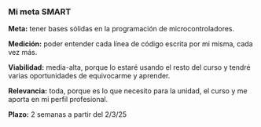 ### Mi meta SMART
**Meta:** tener bases sólidas en la programación de microcontroladores.

**Medición:** poder entender cada línea de código escrita por mi misma, cada vez más. 

**Viabilidad:** media-alta, porque lo estaré usando el resto del curso y tendré varias oportunidades de equivocarme y aprender.

**Relevancia:** toda, porque es lo que necesito para la unidad, el curso y me aporta en mi perfil profesional.

**Plazo:** 2 semanas a partir del 2/3/25



